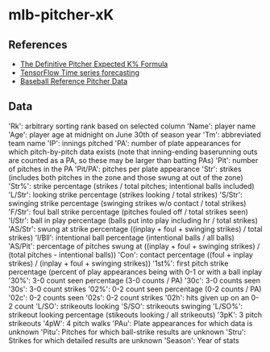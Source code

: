 # mlb-pitcher-xK

## References
- [The Definitive Pitcher Expected K% Formula](https://fantasy.fangraphs.com/the-definitive-pitcher-expected-k-formula/)
- [TensorFlow Time series forecasting](https://www.tensorflow.org/tutorials/structured_data/time_series)
- [Baseball Reference Pitcher Data](https://www.baseball-reference.com/leagues/majors/2014-pitches-pitching.shtml)

## Data
'Rk': arbitrary sorting rank based on selected column
'Name': player name
'Age': player age at midnight on June 30th of season year
'Tm': abbreviated team name
'IP': innings pitched
'PA': number of plate appearances for which pitch-by-pitch data exists
      (note that inning-ending baserunning outs are counted as a PA, so these may be larger than batting PAs)
'Pit': number of pitches in the PA
'Pit/PA': pitches per plate appearance
'Str': strikes (includes both pitches in the zone and those swung at out of the zone)
'Str%': strike percentage (strikes / total pitches; intentional balls included)
'L/Str': looking strike percentage (strikes looking / total strikes)
'S/Str': swinging strike percentage (swinging strikes w/o contact / total strikes)
'F/Str': foul ball strike percentage (pitches fouled off / total strikes seen)
'I/Str': ball in play percentage (balls put into play including hr / total strikes)
'AS/Str': swung at strike percentage ((inplay + foul + swinging strikes) / total strikes)
'I/Bll': intentional ball percentage (intentional balls / all balls)
'AS/Pit': percentage of pitches swung at ((inplay + foul + swinging strikes) / (total pitches - intentional balls))
'Con': contact percentage ((foul + inplay strikes) / (inplay + foul + swinging strikes))
'1st%': first pitch strike percentage (percent of play appearances being with 0-1 or with a ball inplay
'30%': 3-0 count seen percentage (3-0 counts / PA)
'30c': 3-0 counts seen
'30s': 3-0 count strikes
'02%': 0-2 count seen percentage (0-2 counts / PA)
'02c': 0-2 counts seen
'02s': 0-2 count strikes
'02h': hits given up on an 0-2 count
'L/SO': strikeouts looking
'S/SO': strikeouts swinging
'L/SO%': strikeout looking percentage (stikeouts looking / all strikeouts)
'3pK': 3 pitch strikeouts
'4pW': 4 pitch walks
'PAu': Plate appearances for which data is unknown
'Pitu': Pitches for which ball-strike results are unknown
'Stru': Strikes for which detailed results are unknown
'Season': Year of stats
